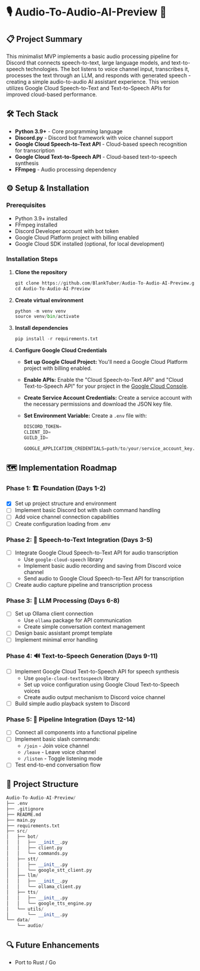 # 🎙️ Audio-To-Audio-AI-Preview 🤖

## 📋 Project Summary

This minimalist MVP implements a basic audio processing pipeline for Discord that connects speech-to-text, large language models, and text-to-speech technologies. The bot listens to voice channel input, transcribes it, processes the text through an LLM, and responds with generated speech - creating a simple audio-to-audio AI assistant experience. This version utilizes Google Cloud Speech-to-Text and Text-to-Speech APIs for improved cloud-based performance.

## 🛠️ Tech Stack

-   **Python 3.9+** - Core programming language
-   **Discord.py** - Discord bot framework with voice channel support
-   **Google Cloud Speech-to-Text API** - Cloud-based speech recognition for transcription
-   **Google Cloud Text-to-Speech API** - Cloud-based text-to-speech synthesis
-   **FFmpeg** - Audio processing dependency

## ⚙️ Setup & Installation

### Prerequisites

-   Python 3.9+ installed
-   FFmpeg installed
-   Discord Developer account with bot token
-   Google Cloud Platform project with billing enabled
-   Google Cloud SDK installed (optional, for local development)

### Installation Steps

1. **Clone the repository**

    ```py
    git clone https://github.com/BlankTuber/Audio-To-Audio-AI-Preview.git
    cd Audio-To-Audio-AI-Preview
    ```

2. **Create virtual environment**

    ```py
    python -m venv venv
    source venv/bin/activate
    ```

3. **Install dependencies**

    ```py
    pip install -r requirements.txt
    ```

4. **Configure Google Cloud Credentials**

    - **Set up Google Cloud Project:** You'll need a Google Cloud Platform project with billing enabled.
    - **Enable APIs:** Enable the "Cloud Speech-to-Text API" and "Cloud Text-to-Speech API" for your project in the [Google Cloud Console](https://console.cloud.google.com/).
    - **Create Service Account Credentials:** Create a service account with the necessary permissions and download the JSON key file.
    - **Set Environment Variable:** Create a `.env` file with:

        ```py
        DISCORD_TOKEN=
        CLIENT_ID=
        GUILD_ID=

        GOOGLE_APPLICATION_CREDENTIALS=path/to/your/service_account_key.json
        ```

## 🗺️ Implementation Roadmap

### Phase 1: 🏗️ Foundation (Days 1-2)

-   [x] Set up project structure and environment
-   [ ] Implement basic Discord bot with slash command handling
-   [ ] Add voice channel connection capabilities
-   [ ] Create configuration loading from .env

### Phase 2: 🎤 Speech-to-Text Integration (Days 3-5)

-   [ ] Integrate Google Cloud Speech-to-Text API for audio transcription
    -   Use `google-cloud-speech` library
    -   Implement basic audio recording and saving from Discord voice channel
    -   Send audio to Google Cloud Speech-to-Text API for transcription
-   [ ] Create audio capture pipeline and transcription process

### Phase 3: 🧠 LLM Processing (Days 6-8)

-   [ ] Set up Ollama client connection
    -   Use `ollama` package for API communication
    -   Create simple conversation context management
-   [ ] Design basic assistant prompt template
-   [ ] Implement minimal error handling

### Phase 4: 🔊 Text-to-Speech Generation (Days 9-11)

-   [ ] Implement Google Cloud Text-to-Speech API for speech synthesis
    -   Use `google-cloud-texttospeech` library
    -   Set up voice configuration using Google Cloud Text-to-Speech voices
    -   Create audio output mechanism to Discord voice channel
-   [ ] Build simple audio playback system to Discord

### Phase 5: 🔄 Pipeline Integration (Days 12-14)

-   [ ] Connect all components into a functional pipeline
-   [ ] Implement basic slash commands:
    -   `/join` - Join voice channel
    -   `/leave` - Leave voice channel
    -   `/listen` - Toggle listening mode
-   [ ] Test end-to-end conversation flow

## 📁 Project Structure

```py
Audio-To-Audio-AI-Preview/
├── .env
├── .gitignore
├── README.md
├── main.py
├── requirements.txt
├── src/
│   ├── bot/
│   │   ├── __init__.py
│   │   ├── client.py
│   │   └── commands.py
│   ├── stt/
│   │   ├── __init__.py
│   │   └── google_stt_client.py
│   ├── llm/
│   │   ├── __init__.py
│   │   └── ollama_client.py
│   ├── tts/
│   │   ├── __init__.py
│   │   └── google_tts_engine.py
│   └── utils/
│       └── __init__.py
└── data/
    └── audio/
```

## 🔍 Future Enhancements

-   Port to Rust / Go

